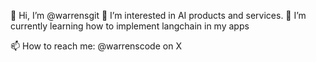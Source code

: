 👋 Hi, I’m @warrensgit
👀 I’m interested in AI products and services. 
🌱 I’m currently learning how to implement langchain in my apps

📫 How to reach me: @warrenscode on X

<!---
warrensgit/warrensgit is a ✨ special ✨ repository because its `README.md` (this file) appears on your GitHub profile.
You can click the Preview link to take a look at your changes.
--->

